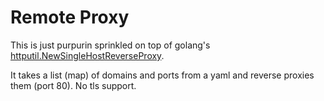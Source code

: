 # Remote Proxy

This is just purpurin sprinkled on top of golang's [httputil.NewSingleHostReverseProxy](https://golang.org/pkg/net/http/httputil/#NewSingleHostReverseProxy).

It takes a list (map) of domains and ports from a yaml and reverse proxies them (port 80). No tls support. 

